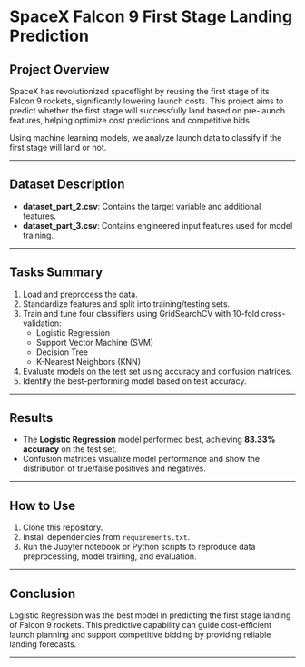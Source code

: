 # SpaceX Falcon 9 First Stage Landing Prediction

## Project Overview

SpaceX has revolutionized spaceflight by reusing the first stage of its Falcon 9 rockets, significantly lowering launch costs. This project aims to predict whether the first stage will successfully land based on pre-launch features, helping optimize cost predictions and competitive bids.

Using machine learning models, we analyze launch data to classify if the first stage will land or not.

---

## Dataset Description

- **dataset_part_2.csv**: Contains the target variable and additional features.
- **dataset_part_3.csv**: Contains engineered input features used for model training.

---

## Tasks Summary

1. Load and preprocess the data.
2. Standardize features and split into training/testing sets.
3. Train and tune four classifiers using GridSearchCV with 10-fold cross-validation:
   - Logistic Regression
   - Support Vector Machine (SVM)
   - Decision Tree
   - K-Nearest Neighbors (KNN)
4. Evaluate models on the test set using accuracy and confusion matrices.
5. Identify the best-performing model based on test accuracy.

---

## Results

- The **Logistic Regression** model performed best, achieving **83.33% accuracy** on the test set.
- Confusion matrices visualize model performance and show the distribution of true/false positives and negatives.

---

## How to Use

1. Clone this repository.
2. Install dependencies from `requirements.txt`.
3. Run the Jupyter notebook or Python scripts to reproduce data preprocessing, model training, and evaluation.

---

## Conclusion

Logistic Regression was the best model in predicting the first stage landing of Falcon 9 rockets. This predictive capability can guide cost-efficient launch planning and support competitive bidding by providing reliable landing forecasts.

---
